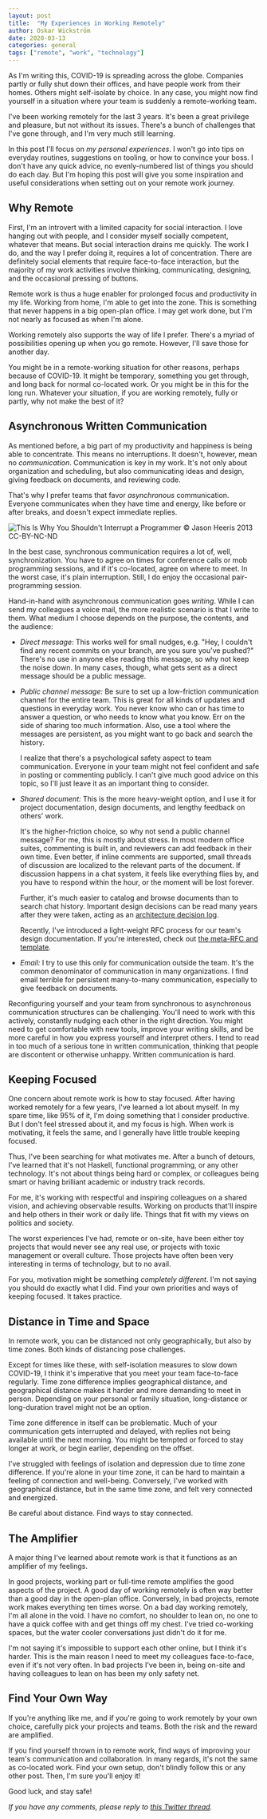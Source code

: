 ```yaml
---
layout: post
title:  "My Experiences in Working Remotely"
author: Oskar Wickström
date: 2020-03-13
categories: general
tags: ["remote", "work", "technology"]
---
```


As I'm writing this, COVID-19 is spreading across the globe. Companies
partly or fully shut down their offices, and have people work from
their homes. Others might self-isolate by choice. In any case, you
might now find yourself in a situation where your team is suddenly a
remote-working team.

I've been working remotely for the last 3 years. It's been a great
privilege and pleasure, but not without its issues. There's a bunch of
challenges that I've gone through, and I'm very much still learning.

In this post I'll focus on _my personal experiences_. I won't go into
tips on everyday routines, suggestions on tooling, or how to convince
your boss. I don't have any quick advice, no evenly-numbered list of
things you should do each day. But I'm hoping this post will give you
some inspiration and useful considerations when setting out on your
remote work journey.

## Why Remote

First, I'm an introvert with a limited capacity for social
interaction. I love hanging out with people, and I consider myself
socially competent, whatever that means. But social interaction drains
me quickly. The work I do, and the way I prefer doing it, requires a
lot of concentration. There are definitely social elements that
require face-to-face interaction, but the majority of my work
activities involve thinking, communicating, designing, and the
occasional pressing of buttons.

Remote work is thus a huge enabler for prolonged focus and
productivity in my life. Working from home, I'm able to get into the
zone. This is something that never happens in a big open-plan
office. I may get work done, but I'm not nearly as focused as when I'm
alone.

Working remotely also supports the way of life I prefer. There's a
myriad of possibilities opening up when you go remote. However, I'll
save those for another day.

You might be in a remote-working situation for other reasons, perhaps
because of COVID-19. It might be temporary, something you get through,
and long back for normal co-located work. Or you might be in this for
the long run. Whatever your situation, if you are working remotely,
fully or partly, why not make the best of it?

## Asynchronous Written Communication

As mentioned before, a big part of my productivity and happiness is
being able to concentrate. This means no interruptions. It doesn't,
however, mean no _communication_. Communication is key in my
work. It's not only about organization and scheduling, but also
communicating ideas and design, giving feedback on documents, and
reviewing code.

That's why I prefer teams that favor _asynchronous_
communication. Everyone communicates when they have time and energy,
like before or after breaks, and doesn't expect immediate replies.

![[This Is Why You Shouldn't Interrupt a
Programmer](https://heeris.id.au/2013/this-is-why-you-shouldnt-interrupt-a-programmer/)</br>
&copy; Jason Heeris 2013 [CC-BY-NC-ND](https://creativecommons.org/licenses/by-nc-nd/2.5/se/)
](/assets/interrupt-programmer.png)

In the best case, synchronous communication requires a lot of, well,
synchronization. You have to agree on times for conference calls or
mob programming sessions, and if it's co-located, agree on where to
meet. In the worst case, it's plain interruption. Still, I do enjoy
the occasional pair-programming session.

Hand-in-hand with asynchronous communication goes _writing_. While I
can send my colleagues a voice mail, the more realistic scenario is
that I write to them. What medium I choose depends on the purpose, the
contents, and the audience:

* *Direct message:* This works well for small nudges, e.g. "Hey, I
  couldn't find any recent commits on your branch, are you sure you've
  pushed?" There's no use in anyone else reading this message, so why
  not keep the noise down. In many cases, though, what gets sent as a
  direct message should be a public message.
* *Public channel message:* Be sure to set up a low-friction
  communication channel for the entire team. This is great for all
  kinds of updates and questions in everyday work. You never know who
  can or has time to answer a question, or who needs to know what you
  know. Err on the side of sharing too much information. Also, use a
  tool where the messages are persistent, as you might want to go back
  and search the history.
  
  I realize that there's a psychological safety aspect to team
  communication. Everyone in your team might not feel confident and
  safe in posting or commenting publicly. I can't give much good
  advice on this topic, so I'll just leave it as an important thing to
  consider.
* *Shared document:* This is the more heavy-weight option, and I use
  it for project documentation, design documents, and lengthy feedback
  on others' work.
  
  It's the higher-friction choice, so why not send a public channel
  message? For me, this is mostly about stress. In most modern office
  suites, commenting is built in, and reviewers can add feedback in
  their own time. Even better, if inline comments are supported, small
  threads of discussion are localized to the relevant parts of the
  document. If discussion happens in a chat system, it feels like
  everything flies by, and you have to respond within the hour, or the
  moment will be lost forever.
  
  Further, it's much easier to catalog and browse documents than to
  search chat history. Important design decisions can be read many
  years after they were taken, acting as an [architecture decision
  log](https://github.com/joelparkerhenderson/architecture_decision_record).
  
  Recently, I've introduced a light-weight RFC process for our team's
  design documentation. If you're interested, check out [the meta-RFC
  and template](/assets/meta.rfc.pdf).
* *Email:* I try to use this only for communication outside the
  team. It's the common denominator of communication in many
  organizations. I find email terrible for persistent many-to-many
  communication, especially to give feedback on documents.

Reconfiguring yourself and your team from synchronous to asynchronous
communication structures can be challenging. You'll need to work with
this actively, constantly nudging each other in the right
direction. You might need to get comfortable with new tools, improve
your writing skills, and be more careful in how you express yourself
and interpret others. I tend to read in too much of a serious tone in
written communication, thinking that people are discontent or
otherwise unhappy. Written communication is hard.

## Keeping Focused

One concern about remote work is how to stay focused. After having
worked remotely for a few years, I've learned a lot about myself. In
my spare time, like 95% of it, I'm doing something that I consider
productive. But I don't feel stressed about it, and my focus is
high. When work is motivating, it feels the same, and I generally have
little trouble keeping focused.

Thus, I've been searching for what motivates me. After a bunch of
detours, I've learned that it's not Haskell, functional programming,
or any other technology. It's not about things being hard or complex,
or colleagues being smart or having brilliant academic or industry
track records.

For me, it's working with respectful and inspiring colleagues on a
shared vision, and achieving observable results. Working on products
that'll inspire and help others in their work or daily life. Things
that fit with my views on politics and society.

The worst experiences I've had, remote or on-site, have been either
toy projects that would never see any real use, or projects with toxic
management or overall culture. Those projects have often been very
interesting in terms of technology, but to no avail.

For you, motivation might be something _completely different_. I'm not
saying you should do exactly what I did. Find your own priorities and
ways of keeping focused. It takes practice.

## Distance in Time and Space

In remote work, you can be distanced not only geographically, but also
by time zones. Both kinds of distancing pose challenges.

Except for times like these, with self-isolation measures to slow down
COVID-19, I think it's imperative that you meet your team face-to-face
regularly. Time zone difference implies geographical distance, and
geographical distance makes it harder and more demanding to meet in
person. Depending on your personal or family situation, long-distance
or long-duration travel might not be an option.

Time zone difference in itself can be problematic. Much of your
communication gets interrupted and delayed, with replies not being
available until the next morning. You might be tempted or forced to
stay longer at work, or begin earlier, depending on the offset.

I've struggled with feelings of isolation and depression due to time
zone difference. If you're alone in your time zone, it can be hard to
maintain a feeling of connection and well-being. Conversely, I've
worked with geographical distance, but in the same time zone, and felt
very connected and energized.

Be careful about distance. Find ways to stay connected.

## The Amplifier

A major thing I've learned about remote work is that it functions as
an amplifier of my feelings.

In good projects, working part or full-time remote amplifies the good
aspects of the project. A good day of working remotely is often way
better than a good day in the open-plan office. Conversely, in bad
projects, remote work makes everything ten times worse. On a bad day
working remotely, I'm all alone in the void. I have no comfort, no
shoulder to lean on, no one to have a quick coffee with and get things
off my chest. I've tried co-working spaces, but the water cooler
conversations just didn't do it for me.

I'm not saying it's impossible to support each other online, but I
think it's harder. This is the main reason I need to meet my
colleagues face-to-face, even if it's not very often. In bad projects
I've been in, being on-site and having colleagues to lean on has been
my only safety net.

## Find Your Own Way

If you're anything like me, and if you're going to work remotely by
your own choice, carefully pick your projects and teams. Both the risk
and the reward are amplified.

If you find yourself thrown in to remote work, find ways of improving
your team's communication and collaboration. In many regards, it's not
the same as co-located work. Find your own setup, don't blindly follow
this or any other post. Then, I'm sure you'll enjoy it!

Good luck, and stay safe!

_If you have any comments, please reply to [this Twitter
thread](https://twitter.com/owickstrom/status/1238408428256743424)._
